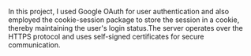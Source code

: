 In this project, I used Google OAuth for user authentication and also employed the cookie-session package to store the session in a cookie, thereby maintaining the user's login status.The server operates over the HTTPS protocol and uses self-signed certificates for secure communication.